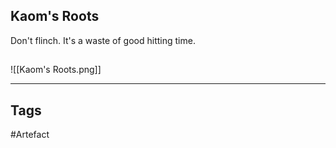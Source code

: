 ## Kaom's Roots
Don't flinch. It's a waste of good hitting time.
## 
![[Kaom's Roots.png]]

---
## Tags
#Artefact